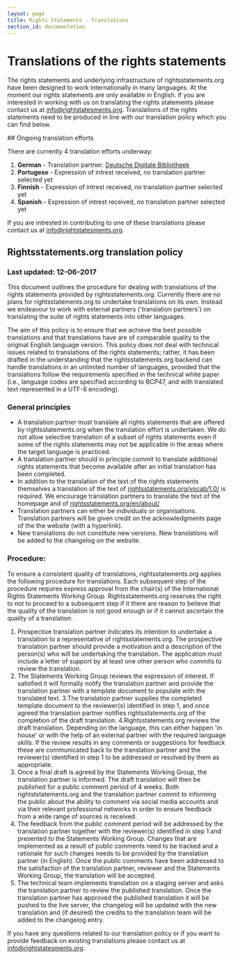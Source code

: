```yaml
---
layout: page
title: Rights Statements - Translations
section_id: documentation
---
```


# Translations of the rights statements

The rights statements and underlying infrastructure of rightsstatements.org have been designed to work internationally in many languages. At the moment our rights statements are only available in English. If you are interested in working with us on translating the rights statements please contact us at [info@rightstatesments.org](mailto:info@rightstatesments.org). Translations of the rights statements need to be produced in line with our translation policy which you can find below. 


<div class="box">
## Ongoing translation efforts

There are currently 4 translation efforts underway: 

1. **German** - Translation partner: [Deutsche Digitale Bibliotheek](https://www.deutsche-digitale-bibliothek.de/) 
2. **Portugese** -  Expression of intrest received, no translation partner selected yet
3. **Finnish** - Expression of intrest received, no translation partner selected yet
4. **Spanish** - Expression of intrest received, no translation partner selected yet

If you are intrested in contributing to one of these translations please contact us at [info@rightstatesments.org](mailto:info@rightstatesments.org). 
</div>

## Rightsstatements.org translation policy 
### Last updated: 12-06-2017

This document outlines the procedure for dealing with translations of the rights statements provided by rightsstatements.org. Currently there are no plans for rightsstatements.org to undertake translations on its own. Instead we endeavour to work with external partners ('translation partners') on translating the suite of rights statements into other languages.
 
The aim of this policy is to ensure that we achieve the best possible translations and that translations have are of comparable quality to the original English language version. This policy does not deal with technical issues related to translations of the rights statements; rather, it has been drafted in the understanding that the rightsstatements.org backend can handle translations in an unlimited number of languages, provided that the translations follow the requirements specified in the technical white paper (i.e., language codes are specified according to BCP47, and with translated text represented in a UTF-8 encoding).

### General principles

* A translation partner must translate all rights statements that are offered by rightsstatements.org when the translation effort is undertaken. We do not allow selective translation of a subset of rights statements even if some of the rights statements may not be applicable in the areas where the target language is practiced. 
* A translation partner should in principle commit to translate additional rights statements that become available after an initial translation has been completed.
* In addition to the translation of the text of the rights statements themselves a translation of the text of [rightsstatements.org/vocab/1.0/](/vocab/1.0/?language=en) is required. We encourage translation partners to translate the text of the homepage and of [rightsstatements.org/en/about/](/en/about.html)
* Translation partners can either be individuals or organisations. Translation partners will be given credit on the acknowledgments page of the the website (with a hyperlink). 
* New translations do not constitute new versions. New translations will be added to the changelog on the website.

### Procedure:

To ensure a consistent quality of translations, rightsstatements.org applies the following procedure for translations. Each subsequent step of the procedure requires express approval from the chair(s) of the International Rights Statements Working Group. Rightsstatements.org reserves the right to not to proceed to a subsequent step if it there are reason to believe that the quality of the translation is not good enough or if it cannot ascertain the quality of a translation.

1. Prospective translation partner indicates its intention to undertake a translation to a representative of rightsstatements.org. The prospective translation partner should provide a motivation and a description of the person(s) who will be undertaking the translation. The application must include a letter of support by at least one other person who commits to review the translation. 
2. The Statements Working Group reviews the expression of interest. If satisfied it will formally notify the translation partner and provide the translation partner with a template document to populate with the translated text.
3.The translation partner supplies the completed template document to the reviewer(s) identified in step 1, and once agreed the translation partner notifies rightsstatements.org of the completion of the draft translation.
4.Rightsstatements.org reviews the draft translation. Depending on the language, this can either happen 'in house' or with the help of an external partner with the required language skills. If the review results in any comments or suggestions for feedback these are communicated back to the translation partner and the reviewer(s) identified in step 1 to be addressed or resolved by them as appropriate. 
5. Once a final draft is agreed by the Statements Working Group, the translation partner is informed. The draft translation will then be published for a public comment period of 4 weeks. Both rightststatements.org and the translation partner commit to informing the public about the ability to comment via social media accounts and via their relevant professional networks in order to ensure feedback from a wide range of sources is received.
6. The feedback from the public comment period will be addressed by the translation partner together with the reviewer(s) identified in step 1 and presented to the Statements Working Group. Changes that are implemented as a result of  public comments need to be tracked and a rationale for such changes needs to be provided by the translation partner (in English). Once the public comments have been addressed to the satisfaction of the translation partner, reviewer and the Statements Working Group, the translation will be accepted.
7. The technical team implements translation on a staging server and asks the translation partner to review the published translation. Once the translation partner has approved the published translation it will be pushed to the live server, the changelog will be updated with the new translation and (if desired) the credits to the translation team will be added to the changelog entry.  

If you have any questions related to our translation policy or if you want to provide feedback on existing translations please contact us at [info@rightstatesments.org](mailto:info@rightstatesments.org).
